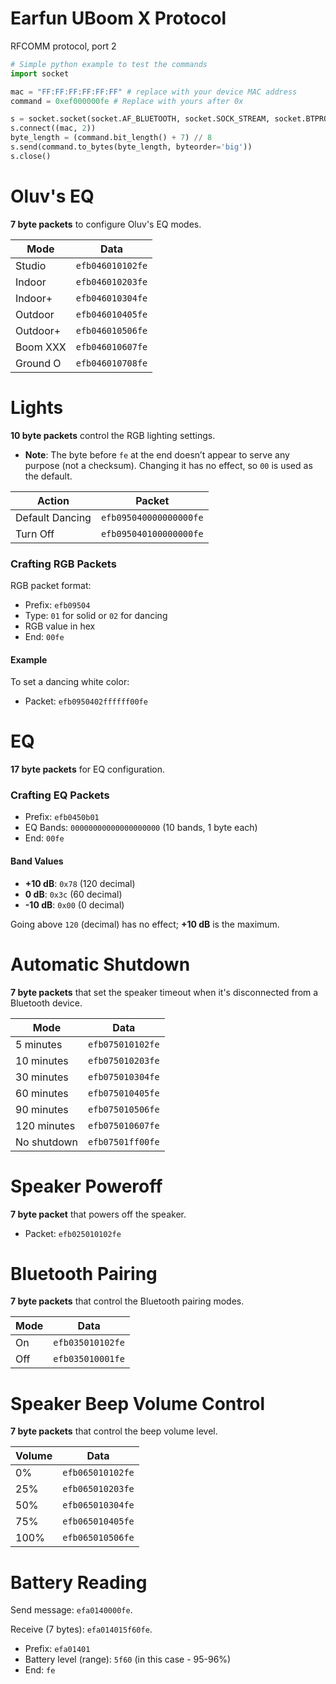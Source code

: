 # Earfun UBoom X Protocol

RFCOMM protocol, port 2

```python
# Simple python example to test the commands
import socket

mac = "FF:FF:FF:FF:FF:FF" # replace with your device MAC address
command = 0xef000000fe # Replace with yours after 0x

s = socket.socket(socket.AF_BLUETOOTH, socket.SOCK_STREAM, socket.BTPROTO_RFCOMM)
s.connect((mac, 2))
byte_length = (command.bit_length() + 7) // 8
s.send(command.to_bytes(byte_length, byteorder='big'))
s.close()
```

# Oluv's EQ

**7 byte packets** to configure Oluv's EQ modes.

| Mode       | Data            |
|------------|------------------|
| Studio     | `efb046010102fe` |
| Indoor     | `efb046010203fe` | 
| Indoor+    | `efb046010304fe` |
| Outdoor    | `efb046010405fe` |
| Outdoor+   | `efb046010506fe` |
| Boom XXX   | `efb046010607fe` |
| Ground O   | `efb046010708fe` |

# Lights

**10 byte packets** control the RGB lighting settings.

- **Note**: The byte before `fe` at the end doesn’t appear to serve any purpose (not a checksum). Changing it has no effect, so `00` is used as the default.

| Action            | Packet                      |
|-------------------|-----------------------------|
| Default Dancing   | `efb095040000000000fe`      |
| Turn Off          | `efb095040100000000fe`      |

### Crafting RGB Packets

RGB packet format:
- Prefix: `efb09504`
- Type: `01` for solid or `02` for dancing
- RGB value in hex
- End: `00fe`

#### Example
To set a dancing white color:
- Packet: `efb0950402ffffff00fe`

# EQ

**17 byte packets** for EQ configuration.

### Crafting EQ Packets

- Prefix: `efb0450b01`
- EQ Bands: `00000000000000000000` (10 bands, 1 byte each)
- End: `00fe`

#### Band Values
- **+10 dB**: `0x78` (120 decimal)
- **0 dB**: `0x3c` (60 decimal)
- **-10 dB**: `0x00` (0 decimal)

Going above `120` (decimal) has no effect; **+10 dB** is the maximum.

# Automatic Shutdown

**7 byte packets** that set the speaker timeout when it's disconnected from a Bluetooth device.

| Mode         | Data             |
|---------------|------------------|
| 5 minutes     | `efb075010102fe` |
| 10 minutes    | `efb075010203fe` | 
| 30 minutes    | `efb075010304fe` |
| 60 minutes    | `efb075010405fe` |
| 90 minutes    | `efb075010506fe` |
| 120 minutes   | `efb075010607fe` |
| No shutdown   | `efb07501ff00fe` |

# Speaker Poweroff

**7 byte packet** that powers off the speaker.

- Packet: `efb025010102fe`

# Bluetooth Pairing

**7 byte packets** that control the Bluetooth pairing modes.

| Mode | Data            |
| -----|------------------|
| On   | `efb035010102fe` |
| Off  | `efb035010001fe` |

# Speaker Beep Volume Control

**7 byte packets** that control the beep volume level.

| Volume | Data            |
|--------|------------------|
| 0%     | `efb065010102fe` |
| 25%    | `efb065010203fe` | 
| 50%    | `efb065010304fe` |
| 75%    | `efb065010405fe` |
| 100%   | `efb065010506fe` |

# Battery Reading

Send message: `efa0140000fe`.

Receive (7 bytes): `efa014015f60fe`.

- Prefix: `efa01401`
- Battery level (range): `5f60` (in this case - 95-96%)
- End: `fe`
